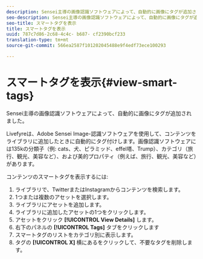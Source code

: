 ```yaml
---
description: Sensei主導の画像認識ソフトウェアによって、自動的に画像にタグが追加されました。
seo-description: Sensei主導の画像認識ソフトウェアによって、自動的に画像にタグが追加されました。
seo-title: スマートタグを表示
title: スマートタグを表示
uuid: 787c7d86-2c68-4c4c- b687- cf2390bcf233
translation-type: tm+mt
source-git-commit: 566ea2587f101202045488e9f4edf73ece100293

---
```



# スマートタグを表示{#view-smart-tags}

Sensei主導の画像認識ソフトウェアによって、自動的に画像にタグが追加されました。

Livefyreは、Adobe Sensei Image-認識ソフトウェアを使用して、コンテンツをライブラリに追加したときに自動的にタグ付けします。画像認識ソフトウェアには135kの分類子（例: cats、犬、ピラミッド、effel塔、Trump）、カテゴリ（旅行、観光、美容など）、および美的プロパティ（例えば、旅行、観光、美容など）があります。

コンテンツのスマートタグを表示するには:

1. ライブラリで、TwitterまたはInstagramからコンテンツを検索します。
1. 1つまたは複数のアセットを選択します。
1. ライブラリにアセットを追加します。
1. ライブラリに追加したアセットの1つをクリックします。
1. アセットをクリック **[!UICONTROL View Details]** します。
1. 右下のパネルの **[!UICONTROL Tags]** タブをクリックします
1. スマートタグのリストをカテゴリ別に表示します。
1. タグの **[!UICONTROL X]** 横にあるをクリックして、不要なタグを削除します。

